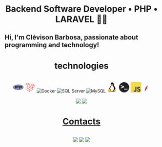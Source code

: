<div align="center">

# Backend Software Developer • PHP • LARAVEL 👨‍💻

</div>


## Hi, I'm Clévison Barbosa, passionate about programming and technology!

<div align="center">

# technologies

</div>

<div style="display: inline_block" align="center"><br>

  <img height="35" src="https://raw.githubusercontent.com/github/explore/80688e429a7d4ef2fca1e82350fe8e3517d3494d/topics/php/php.png" title="php" alt="php">
  <img height="35" src="https://raw.githubusercontent.com/github/explore/80688e429a7d4ef2fca1e82350fe8e3517d3494d/topics/laravel/laravel.png" title="laravel" alt="laravel">
  <img height="25" src="https://raw.githubusercontent.com/leandrocgsi/leandrocgsi/2331dded51784b78b8b66fd83037b2f2e28943e3/svg_logos/docker_logo.svg" title="Docker" alt="Docker" />
  <img width="22" height="35" src="https://github.com/leandrocgsi/leandrocgsi/blob/main/svg_logos/microsoft-sql-server.png" title="SQL Server" alt="SQL Server"/></code>
  <img width="25" height="25" src="https://www.vectorlogo.zone/logos/mysql/mysql-icon.svg" title="MySQL" alt="MySQL"/></code>
  <img height="35" src="https://raw.githubusercontent.com/github/explore/80688e429a7d4ef2fca1e82350fe8e3517d3494d/topics/linux/linux.png" title="Linux" alt="linux">
  <img height="35" src="https://raw.githubusercontent.com/github/explore/80688e429a7d4ef2fca1e82350fe8e3517d3494d/topics/terminal/terminal.png" title="Terminal" alt="Terminal">
 <img height="35" src="https://raw.githubusercontent.com/github/explore/80688e429a7d4ef2fca1e82350fe8e3517d3494d/topics/javascript/javascript.png" title="javascript" alt="javascript">
<img width="25" height="25" src="https://raw.githubusercontent.com/vscode-icons/vscode-icons/master/icons/file_type_apache.svg" title="Apache" alt="Apache" /></code>


</div>

<br>

<div align="center">
  <a href="https://github.com/clevisonbarbosa">
  <img height="180em" src="https://github-readme-stats.vercel.app/api?username=clevisonbarbosa&show_icons=true&theme=dracula&include_all_commits=true&count_private=true"/>
  <img height="180em" src="https://github-readme-stats.vercel.app/api/top-langs/?username=clevisonbarbosa&layout=compact&langs_count=7&theme=dracula"/>
</div>

<div align="center">
  <h1>Contacts</h1>
</div>
<br>
  
<div style="display: inline_block" align="center"> 
  <a href = "mailto:clevisonbarbosa@gmail.com"><img src="https://img.shields.io/badge/-Gmail-%23333?style=for-the-badge&logo=gmail&logoColor=white" target="_blank"></a>
  <a href="https://www.linkedin.com/in/cl%C3%A9vison-barbosa-9b1803203/" target="_blank"><img src="https://img.shields.io/badge/-LinkedIn-%230077B5?style=for-the-badge&logo=linkedin&logoColor=white" target="_blank"></a> 
  <a href="https://api.whatsapp.com/send?phone=5575999587141&text=Olá,clevison!" target="_blank"><img src="https://img.shields.io/badge/WhatsApp-25D366?style=for-the-badge&logo=whatsapp&logoColor=white" target="_blank"></a>
</div>
